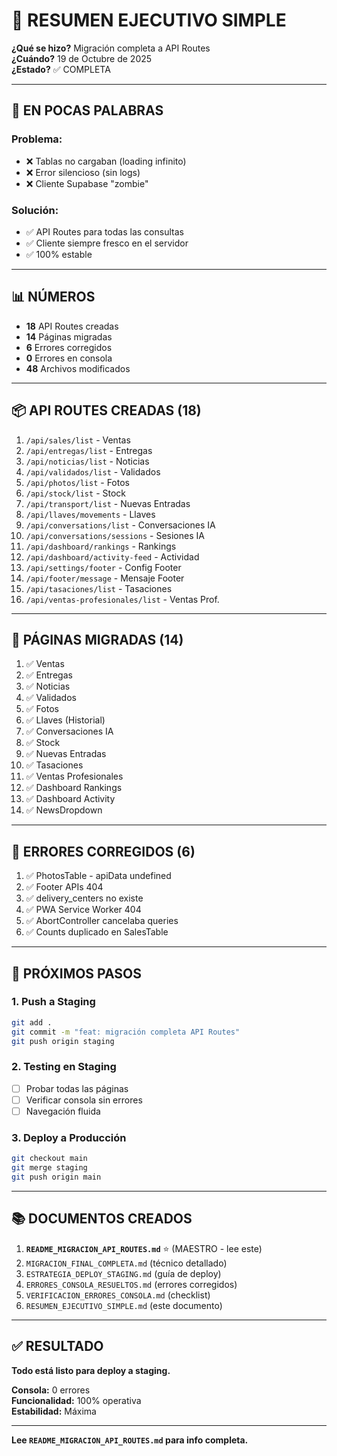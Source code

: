 # 📄 RESUMEN EJECUTIVO SIMPLE

**¿Qué se hizo?** Migración completa a API Routes  
**¿Cuándo?** 19 de Octubre de 2025  
**¿Estado?** ✅ COMPLETA

---

## 🎯 EN POCAS PALABRAS

### Problema:
- ❌ Tablas no cargaban (loading infinito)
- ❌ Error silencioso (sin logs)
- ❌ Cliente Supabase "zombie"

### Solución:
- ✅ API Routes para todas las consultas
- ✅ Cliente siempre fresco en el servidor
- ✅ 100% estable

---

## 📊 NÚMEROS

- **18** API Routes creadas
- **14** Páginas migradas
- **6** Errores corregidos
- **0** Errores en consola
- **48** Archivos modificados

---

## 📦 API ROUTES CREADAS (18)

1. `/api/sales/list` - Ventas
2. `/api/entregas/list` - Entregas
3. `/api/noticias/list` - Noticias
4. `/api/validados/list` - Validados
5. `/api/photos/list` - Fotos
6. `/api/stock/list` - Stock
7. `/api/transport/list` - Nuevas Entradas
8. `/api/llaves/movements` - Llaves
9. `/api/conversations/list` - Conversaciones IA
10. `/api/conversations/sessions` - Sesiones IA
11. `/api/dashboard/rankings` - Rankings
12. `/api/dashboard/activity-feed` - Actividad
13. `/api/settings/footer` - Config Footer
14. `/api/footer/message` - Mensaje Footer
15. `/api/tasaciones/list` - Tasaciones
16. `/api/ventas-profesionales/list` - Ventas Prof.

---

## 📄 PÁGINAS MIGRADAS (14)

1. ✅ Ventas
2. ✅ Entregas
3. ✅ Noticias
4. ✅ Validados
5. ✅ Fotos
6. ✅ Llaves (Historial)
7. ✅ Conversaciones IA
8. ✅ Stock
9. ✅ Nuevas Entradas
10. ✅ Tasaciones
11. ✅ Ventas Profesionales
12. ✅ Dashboard Rankings
13. ✅ Dashboard Activity
14. ✅ NewsDropdown

---

## 🐛 ERRORES CORREGIDOS (6)

1. ✅ PhotosTable - apiData undefined
2. ✅ Footer APIs 404
3. ✅ delivery_centers no existe
4. ✅ PWA Service Worker 404
5. ✅ AbortController cancelaba queries
6. ✅ Counts duplicado en SalesTable

---

## 🚀 PRÓXIMOS PASOS

### 1. Push a Staging

```bash
git add .
git commit -m "feat: migración completa API Routes"
git push origin staging
```

### 2. Testing en Staging

- [ ] Probar todas las páginas
- [ ] Verificar consola sin errores
- [ ] Navegación fluida

### 3. Deploy a Producción

```bash
git checkout main
git merge staging
git push origin main
```

---

## 📚 DOCUMENTOS CREADOS

1. **`README_MIGRACION_API_ROUTES.md`** ⭐ (MAESTRO - lee este)
2. `MIGRACION_FINAL_COMPLETA.md` (técnico detallado)
3. `ESTRATEGIA_DEPLOY_STAGING.md` (guía de deploy)
4. `ERRORES_CONSOLA_RESUELTOS.md` (errores corregidos)
5. `VERIFICACION_ERRORES_CONSOLA.md` (checklist)
6. `RESUMEN_EJECUTIVO_SIMPLE.md` (este documento)

---

## ✅ RESULTADO

**Todo está listo para deploy a staging.**

**Consola:** 0 errores  
**Funcionalidad:** 100% operativa  
**Estabilidad:** Máxima  

---

**Lee `README_MIGRACION_API_ROUTES.md` para info completa.**

